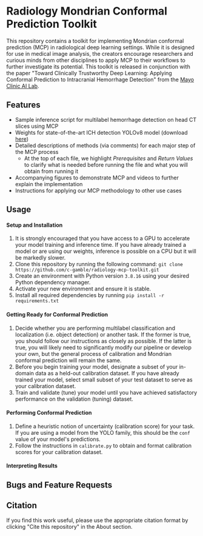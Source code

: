 # Radiology Mondrian Conformal Prediction Toolkit
This repository contains a toolkit for implementing Mondrian conformal prediction (MCP) in radiological deep learning settings. While it is designed for use in medical image analysis, the creators encourage researchers and curious minds from other disciplines to apply MCP to their workflows to further investigate its potential. This toolkit is released in conjunction with the paper "Toward Clinically Trustworthy Deep Learning: Applying Conformal Prediction to Intracranial Hemorrhage Detection" from the [Mayo Clinic AI Lab](https://mayo-radiology-informatics-lab.github.io/MIDeL/index.html).

## Features
- Sample inference script for multilabel hemorrhage detection on head CT slices using MCP 
- Weights for state-of-the-art ICH detection YOLOv8 model (download [here](https://cq500-mcp.s3.amazonaws.com/yolo-v8-final-weights.pt))
- Detailed descriptions of methods (via comments) for each major step of the MCP process
    - At the top of each file, we highlight *Prerequisites* and *Return Values* to clarify what is needed before running the file and what you will obtain from running it
- Accompanying figures to demonstrate MCP and videos to further explain the implementation
- Instructions for applying our MCP methodology to other use cases

## Usage
#### Setup and Installation
1. It is strongly encouraged that you have access to a GPU to accelerate your model training and inference time. If you have already trained a model or are using our weights, inference is possible on a CPU but it will be markedly slower.
2. Clone this repository by running the following command: ```git clone https://github.com/c-gamble/radiology-mcp-toolkit.git```
3. Create an environment with Python version ```3.8.16``` using your desired Python dependency manager.
4. Activate your new environment and ensure it is stable.
5. Install all required dependencies by running ```pip install -r requirements.txt```
#### Getting Ready for Conformal Prediction
1. Decide whether you are performing multilabel classification and localization (i.e. object detection) or another task. If the former is true, you should follow our instructions as closely as possible. If the latter is true, you will likely need to significantly modify our pipeline or develop your own, but the general process of calibration and Mondrian conformal prediction will remain the same.
2. Before you begin training your model, designate a subset of your in-domain data as a held-out calibration dataset. If you have already trained your model, select small subset of your test dataset to serve as your calibration dataset.
3. Train and validate (tune) your model until you have achieved satisfactory performance on the validation (tuning) dataset.
#### Performing Conformal Prediction
1.  Define a heuristic notion of uncertainty (calibration score) for your task. If you are using a model from the YOLO family, this should be the ```conf``` value of your model's predictions.
2. Follow the instructions in ```calibrate.py``` to obtain and format calibration scores for your calibration dataset.
#### Interpreting Results

## Bugs and Feature Requests

## Citation
If you find this work useful, please use the appropriate citation format by clicking "Cite this repository" in the About section.
